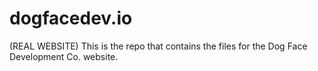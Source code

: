 # dogfacedev.io
(REAL WEBSITE) This is the repo that contains the files for the Dog Face Development Co. website.
